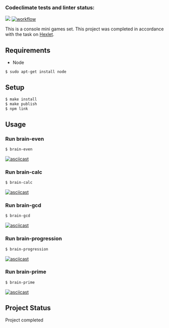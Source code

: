 ### Codeclimate tests and linter status:

<a href="https://codeclimate.com/github/codeclimate/codeclimate/maintainability"><img src="https://api.codeclimate.com/v1/badges/a99a88d28ad37a79dbf6/maintainability" /></a>
[![workflow](https://github.com/shakshin-01/frontend-project-lvl1/actions/workflows/node.js.yml/badge.svg)](https://github.com/shakshin-01/frontend-project-lvl1/actions/workflows/node.js.yml)

This is a console mini games set. This project was completed in accordance with the task on [Hexlet](https://hexlet.io).

## Requirements
* Node
```sh
$ sudo apt-get install node
```

## Setup

```sh
$ make install
$ make publish
$ npm link
```

## Usage

### Run brain-even

```sh
$ brain-even
```

[![asciicast](https://asciinema.org/a/9oOqyaxNe94lCGfTHkyV3CQB5.svg)](https://asciinema.org/a/9oOqyaxNe94lCGfTHkyV3CQB5)
### Run brain-calc

```sh
$ brain-calc
```

[![asciicast](https://asciinema.org/a/A4gOnxBV15DetQFSGxIbucpo0.svg)](https://asciinema.org/a/A4gOnxBV15DetQFSGxIbucpo0)
### Run brain-gcd

```sh
$ brain-gcd
```

[![asciicast](https://asciinema.org/a/iEeeeFfY3CTpCM2Nwy9XfHqYE.svg)](https://asciinema.org/a/iEeeeFfY3CTpCM2Nwy9XfHqYE)
### Run brain-progression

```sh
$ brain-progression
```

[![asciicast](https://asciinema.org/a/rC4X6dU8y5wPRW2leHgFz3Q1Y.svg)](https://asciinema.org/a/rC4X6dU8y5wPRW2leHgFz3Q1Y)
### Run brain-prime

```sh
$ brain-prime
```

[![asciicast](https://asciinema.org/a/THystGCbmPc2NcK0f1FnGUnml.svg)](https://asciinema.org/a/THystGCbmPc2NcK0f1FnGUnml)

## Project Status
Project completed